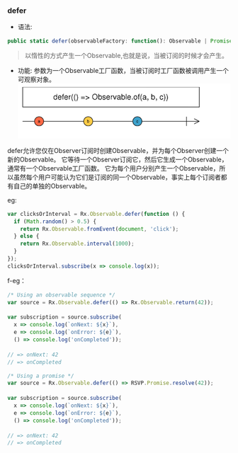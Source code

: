 ### defer

- 语法:

```ts
public static defer(observableFactory: function(): Observable | Promise): Observable
```
> 以惰性的方式产生一个Observable,也就是说，当被订阅的时候才会产生。

- 功能:
参数为一个Observable工厂函数，当被订阅时工厂函数被调用产生一个可观察对象。
![](/assets/a4.png)

defer允许您仅在Observer订阅时创建Observable，并为每个Observer创建一个新的Observable。 它等待一个Observer订阅它，然后它生成一个Observable，通常有一个Observable工厂函数。 它为每个用户分别产生一个Observable，所以虽然每个用户可能认为它们是订阅的同一个Observable，事实上每个订阅者都有自己的单独的Observable。

eg:


```js
var clicksOrInterval = Rx.Observable.defer(function () {
  if (Math.random() > 0.5) {
    return Rx.Observable.fromEvent(document, 'click');
  } else {
    return Rx.Observable.interval(1000);
  }
});
clicksOrInterval.subscribe(x => console.log(x));
```

f-eg：

```js
/* Using an observable sequence */
var source = Rx.Observable.defer(() => Rx.Observable.return(42));

var subscription = source.subscribe(
  x => console.log(`onNext: ${x}`),
  e => console.log(`onError: ${e}`),
  () => console.log('onCompleted'));

// => onNext: 42
// => onCompleted
```

```js
/* Using a promise */
var source = Rx.Observable.defer(() => RSVP.Promise.resolve(42));

var subscription = source.subscribe(
  x => console.log(`onNext: ${x}`),
  e => console.log(`onError: ${e}`),
  () => console.log('onCompleted'));

// => onNext: 42
// => onCompleted
```



